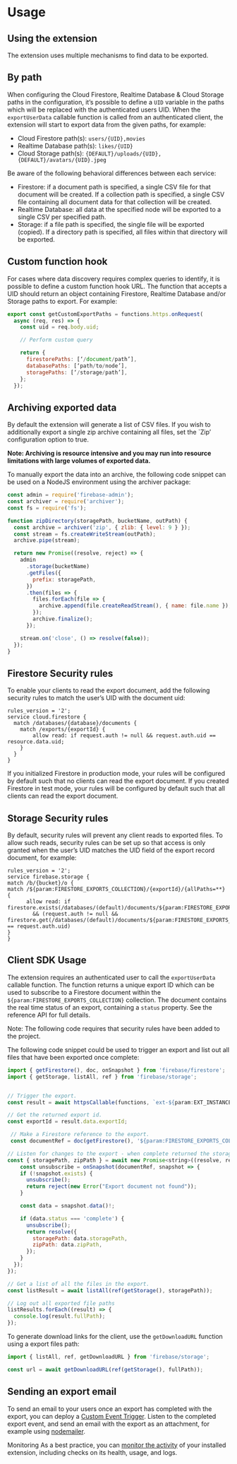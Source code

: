 # Usage

## Using the extension

The extension uses multiple mechanisms to find data to be exported.

## By path

When configuring the Cloud Firestore, Realtime Database & Cloud Storage paths in the configuration, it’s possible to define a `UID` variable in the paths which will be replaced with the authenticated users UID. When the `exportUserData` callable function is called from an authenticated client, the extension will start to export data from the given paths, for example:

- Cloud Firestore path(s): `users/{UID},movies`
- Realtime Database path(s): `likes/{UID}`
- Cloud Storage path(s): `{DEFAULT}/uploads/{UID},{DEFAULT}/avatars/{UID}.jpeg`

Be aware of the following behavioral differences between each service:

- Firestore: if a document path is specified, a single CSV file for that document will be created. If a collection path is specified, a single CSV file containing all document data for that collection will be created.
- Realtime Database: all data at the specified node will be exported to a single CSV per specified path.
- Storage: if a file path is specified, the single file will be exported (copied). If a directory path is specified, all files within that directory will be exported.

## Custom function hook

For cases where data discovery requires complex queries to identify, it is possible to define a custom function hook URL. The function that accepts a UID should return an object containing Firestore, Realtime Database and/or Storage paths to export. For example:

```js
export const getCustomExportPaths = functions.https.onRequest(
  async (req, res) => {
    const uid = req.body.uid;

    // Perform custom query

    return {
      firestorePaths: [‘/document/path’],
      databasePaths: [‘path/to/node’],
      storagePaths: [‘/storage/path’],
    };
  });
```

## Archiving exported data

By default the extension will generate a list of CSV files. If you wish to additionally export a single zip archive containing all files, set the `Zip’ configuration option to true.

**Note: Archiving is resource intensive and you may run into resource limitations with large volumes of exported data.**

To manually export the data into an archive, the following code snippet can be used on a NodeJS environment using the archiver package:

```js
const admin = require('firebase-admin');
const archiver = require('archiver');
const fs = require('fs');

function zipDirectory(storagePath, bucketName, outPath) {
  const archive = archiver('zip', { zlib: { level: 9 } });
  const stream = fs.createWriteStream(outPath);
  archive.pipe(stream);

  return new Promise((resolve, reject) => {
    admin
      .storage(bucketName)
      .getFiles({
        prefix: storagePath,
      })
      .then(files => {
        files.forEach(file => {
          archive.append(file.createReadStream(), { name: file.name });
        });
        archive.finalize();
      });

    stream.on('close', () => resolve(false));
  });
}
```

## Firestore Security rules

To enable your clients to read the export document, add the following security rules to match the user’s UID with the document uid:

```
rules_version = '2';
service cloud.firestore {
  match /databases/{database}/documents {
    match /exports/{exportId} {
    	allow read: if request.auth != null && request.auth.uid == resource.data.uid;
    }
  }
}
```

If you initialized Firestore in production mode, your rules will be configured by default such that no clients can read the export document. If you created Firestore in test mode, your rules will be configured by default such that all clients can read the export document.

## Storage Security rules

By default, security rules will prevent any client reads to exported files. To allow such reads, security rules can be set up so that access is only granted when the user’s UID matches the UID field of the export record document, for example:

```
rules_version = '2';
service firebase.storage {
match /b/{bucket}/o {
match /${param:FIRESTORE_EXPORTS_COLLECTION}/{exportId}/{allPaths=**} {
      allow read: if firestore.exists(/databases/(default)/documents/${param:FIRESTORE_EXPORTS_COLLECTION}/$(exportId))
        && (request.auth != null && firestore.get(/databases/(default)/documents/${param:FIRESTORE_EXPORTS_COLLECTION}/$(exportId)).data.uid == request.auth.uid)
}
}
```

## Client SDK Usage

The extension requires an authenticated user to call the `exportUserData` callable function. The function returns a unique export ID which can be used to subscribe to a Firestore document within the `${param:FIRESTORE_EXPORTS_COLLECTION}` collection. The document contains the real time status of an export, containing a `status` property. See the reference API for full details.

Note: The following code requires that security rules have been added to the project.

The following code snippet could be used to trigger an export and list out all files that have been exported once complete:

```js
import { getFirestore(), doc, onSnapshot } from 'firebase/firestore';
import { getStorage, listAll, ref } from 'firebase/storage';


// Trigger the export.
const result = await httpsCallable(functions, `ext-${param:EXT_INSTANCE_ID}-exportUserData`)();

// Get the returned export id.
const exportId = result.data.exportId;

 // Make a Firestore reference to the export.
 const documentRef = doc(getFirestore(), '${param:FIRESTORE_EXPORTS_COLLECTION}', exportId);

// Listen for changes to the export - when complete returned the storage path of the export items.
const { storagePath, zipPath } = await new Promise<string>((resolve, reject) => {
    const unsubscribe = onSnapshot(documentRef, snapshot => {
    if (!snapshot.exists) {
      unsubscribe();
      return reject(new Error("Export document not found"));
    }

    const data = snapshot.data()!;

    if (data.status === 'complete') {
      unsubscribe();
      return resolve({
        storagePath: data.storagePath,
        zipPath: data.zipPath,
      });
    }
  });
});

// Get a list of all the files in the export.
const listResult = await listAll(ref(getStorage(), storagePath));

// Log out all exported file paths
listResults.forEach((result) => {
  console.log(result.fullPath);
});
```

To generate download links for the client, use the `getDownloadURL` function using a export files path:

```js
import { listAll, ref, getDownloadURL } from 'firebase/storage';

const url = await getDownloadURL(ref(getStorage(), fullPath));
```

## Sending an export email

To send an email to your users once an export has completed with the export, you can deploy a [Custom Event Trigger](https://firebase.google.com/docs/functions/beta/custom-events). Listen to the completed export event, and send an email with the export as an attachment, for example using [nodemailer](https://nodemailer.com/).

Monitoring
As a best practice, you can [monitor the activity](https://firebase.google.com/docs/extensions/manage-installed-extensions#monitor) of your installed extension, including checks on its health, usage, and logs.
